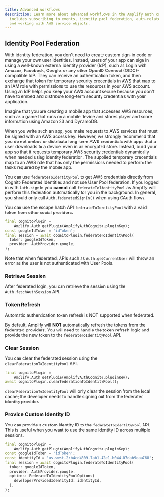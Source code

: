 ```yaml
---
title: Advanced workflows
description: Learn more about advanced workflows in the Amplify auth category. This
  includes subscribing to events, identity pool federation, auth-related Lambda triggers
  and working with AWS service objects.
---
```


## Identity Pool Federation

With identity federation, you don't need to create custom sign-in code or manage your own user identities. Instead, users of your app can sign in using a well-known external identity 
provider (IdP), such as Login with Amazon, Facebook, Google, or any other OpenID Connect (OIDC)-compatible IdP. They can receive an authentication token, and then exchange that token for 
temporary security credentials in AWS that map to an IAM role with permissions to use the resources in your AWS account. Using an IdP helps you keep your AWS account secure because you 
don't have to embed and distribute long-term security credentials with your application.

Imagine that you are creating a mobile app that accesses AWS resources, such as a game that runs on a mobile device and stores player and score information using Amazon S3 and DynamoDB.

When you write such an app, you make requests to AWS services that must be signed with an AWS access key. However, we strongly recommend that you do not embed or distribute long-term 
AWS credentials with apps that a user downloads to a device, even in an encrypted store. Instead, build your app so that it requests temporary AWS security credentials dynamically when 
needed using identity federation. The supplied temporary credentials map to an AWS role that has only the permissions needed to perform the tasks required by the mobile app.

You can use `federateToIdentityPool` to get AWS credentials directly from Cognito Federated Identities and not use User Pool federation. If you logged in with `Auth.signIn` you **cannot** 
call `federateToIdentityPool` as Amplify will perform this federation automatically for you in the background. In general, you should only call `Auth.federatedSignIn()` when using OAuth flows.

You can use the escape hatch API `federateToIdentityPool` with a valid token from other social providers.

```dart
final cognitoPlugin =
    Amplify.Auth.getPlugin(AmplifyAuthCognito.pluginKey);
const googleIdToken = 'idToken';
final session = await cognitoPlugin.federateToIdentityPool(
  token: googleIdToken,
  provider: AuthProvider.google,
);
```

<Callout>

Note that when federated, APIs such as `Auth.getCurrentUser` will throw an error as the user is not authenticated with User Pools.

</Callout>

### Retrieve Session

After federated login, you can retrieve the session using the `Auth.fetchAuthSession` API.

### Token Refresh

<Callout>

Automatic authentication token refresh is NOT supported when federated.

</Callout>

By default, Amplify will **NOT** automatically refresh the tokens from the federated providers. You will need to handle the token refresh logic and provide the new token to the `federateToIdentityPool` API.

### Clear Session

You can clear the federated session using the `clearFederationToIdentityPool` API.

```dart
final cognitoPlugin =
    Amplify.Auth.getPlugin(AmplifyAuthCognito.pluginKey);
await cognitoPlugin.clearFederationToIdentityPool();
```

<Callout>

`clearFederationToIdentityPool` will only clear the session from the local cache; the developer needs to handle signing out from the federated identity provider.

</Callout>

### Provide Custom Identity ID

You can provide a custom identity ID to the `federateToIdentityPool` API. This is useful when you want to use the same identity ID across multiple sessions.

```dart
final cognitoPlugin =
    Amplify.Auth.getPlugin(AmplifyAuthCognito.pluginKey);
const googleIdToken = 'idToken';
const identityId = 'us-west-2:b4cd4809-7ab1-42e1-b044-07dab9eaa768';
final session = await cognitoPlugin.federateToIdentityPool(
  token: googleIdToken,
  provider: AuthProvider.google,
  options: FederateToIdentityPoolOptions(
    developerProvidedIdentityId: identityId,
  ),
);
```